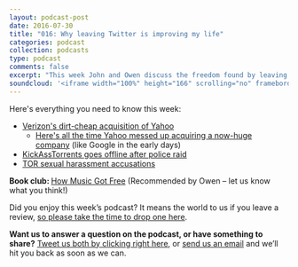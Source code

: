 ```yaml
---
layout: podcast-post
date: 2016-07-30
title: "016: Why leaving Twitter is improving my life"
categories: podcast
collection: podcasts
type: podcast
comments: false
excerpt: "This week John and Owen discuss the freedom found by leaving Twitter, Verizon's acquisition of Yahoo, the takedown of KickAssTorrents (and the downfall of torrenting) and a whole lot more."
soundcloud: '<iframe width="100%" height="166" scrolling="no" frameborder="no" src="https://w.soundcloud.com/player/?url=https%3A//api.soundcloud.com/tracks/278659937&amp;color=ff5500&amp;auto_play=false&amp;hide_related=false&amp;show_comments=true&amp;show_user=true&amp;show_reposts=false"></iframe>'
---
```

Here's everything you need to know this week:
<ul>
 	<li><a href="http://www.recode.net/2016/7/29/12314580/yahoo-verizon-kara-swisher-marissa-mayer-recode-podcast">Verizon's dirt-cheap acquisition of Yahoo</a>
<ul>
 	<li><a href="http://finance.yahoo.com/news/remember-yahoo-turned-down-1-132805083.html">Here's all the time Yahoo messed up acquiring a now-huge company</a> (like Google in the early days)</li>
</ul>
</li>
 	<li><a href="https://torrentfreak.com/feds-seize-kickasstorrents-domains-charge-owner-160720/">KickAssTorrents goes offline after police raid</a></li>
 	<li><a href="http://www.nytimes.com/2016/07/28/technology/tor-project-jacob-appelbaum.html?_r=1&amp;referer=https://t.co/CesFNBWnmQ">TOR sexual harassment accusations</a></li>
</ul>
<strong>Book club: </strong><a href="https://www.amazon.com/How-Music-Got-Free-Industry/dp/0525426612">How Music Got Free</a> (Recommended by Owen – let us know what you think!)

Did you enjoy this week’s podcast? It means the world to us if you leave a review, <a href="https://itunes.apple.com/nz/podcast/charged-tech-podcast/id1090693983">so please take the time to drop one here</a>.

<strong>Want us to answer a question on the podcast, or have something to share?</strong> <a href="https://twitter.com/home?status=%40jedgar%20%40ow%20I%20have%20something%20to%20say%20about%20%40chargedpodcast!">Tweet us both by clicking right here</a>, or <a href="mailto:hi@chargedpodcast.com">send us an email</a> and we’ll hit you back as soon as we can.